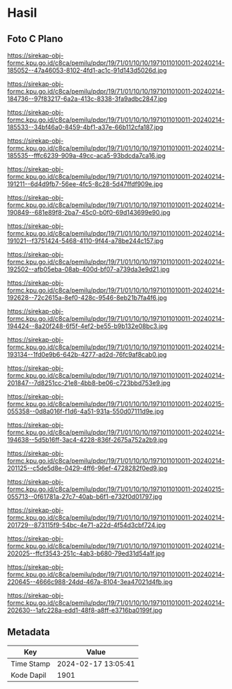 # Hasil

## Foto C Plano

https://sirekap-obj-formc.kpu.go.id/c8ca/pemilu/pdpr/19/71/01/10/10/1971011010011-20240214-185052--47a46053-8102-4fd1-ac1c-91d143d5026d.jpg

https://sirekap-obj-formc.kpu.go.id/c8ca/pemilu/pdpr/19/71/01/10/10/1971011010011-20240214-184736--97f83217-6a2a-413c-8338-3fa9adbc2847.jpg

https://sirekap-obj-formc.kpu.go.id/c8ca/pemilu/pdpr/19/71/01/10/10/1971011010011-20240214-185533--34bf46a0-8459-4bf1-a37e-66b112cfa187.jpg

https://sirekap-obj-formc.kpu.go.id/c8ca/pemilu/pdpr/19/71/01/10/10/1971011010011-20240214-185535--fffc6239-909a-49cc-aca5-93bdcda7ca16.jpg

https://sirekap-obj-formc.kpu.go.id/c8ca/pemilu/pdpr/19/71/01/10/10/1971011010011-20240214-191211--6d4d9fb7-56ee-4fc5-8c28-5d47ffdf909e.jpg

https://sirekap-obj-formc.kpu.go.id/c8ca/pemilu/pdpr/19/71/01/10/10/1971011010011-20240214-190849--681e89f8-2ba7-45c0-b0f0-69d143699e90.jpg

https://sirekap-obj-formc.kpu.go.id/c8ca/pemilu/pdpr/19/71/01/10/10/1971011010011-20240214-191021--f3751424-5468-4110-9f44-a78be244c157.jpg

https://sirekap-obj-formc.kpu.go.id/c8ca/pemilu/pdpr/19/71/01/10/10/1971011010011-20240214-192502--afb05eba-08ab-400d-bf07-a739da3e9d21.jpg

https://sirekap-obj-formc.kpu.go.id/c8ca/pemilu/pdpr/19/71/01/10/10/1971011010011-20240214-192628--72c2615a-8ef0-428c-9546-8eb21b7fa4f6.jpg

https://sirekap-obj-formc.kpu.go.id/c8ca/pemilu/pdpr/19/71/01/10/10/1971011010011-20240214-194424--8a20f248-6f5f-4ef2-be55-b9b132e08bc3.jpg

https://sirekap-obj-formc.kpu.go.id/c8ca/pemilu/pdpr/19/71/01/10/10/1971011010011-20240214-193134--1fd0e9b6-642b-4277-ad2d-76fc9af8cab0.jpg

https://sirekap-obj-formc.kpu.go.id/c8ca/pemilu/pdpr/19/71/01/10/10/1971011010011-20240214-201847--7d8251cc-21e8-4bb8-be06-c723bbd753e9.jpg

https://sirekap-obj-formc.kpu.go.id/c8ca/pemilu/pdpr/19/71/01/10/10/1971011010011-20240215-055358--0d8a016f-f1d6-4a51-931a-550d07111d9e.jpg

https://sirekap-obj-formc.kpu.go.id/c8ca/pemilu/pdpr/19/71/01/10/10/1971011010011-20240214-194638--5d5b16ff-3ac4-4228-836f-2675a752a2b9.jpg

https://sirekap-obj-formc.kpu.go.id/c8ca/pemilu/pdpr/19/71/01/10/10/1971011010011-20240214-201125--c5de5d8e-0429-4ff6-96ef-4728282f0ed9.jpg

https://sirekap-obj-formc.kpu.go.id/c8ca/pemilu/pdpr/19/71/01/10/10/1971011010011-20240215-055713--0f61781a-27c7-40ab-b6f1-e732f0d01797.jpg

https://sirekap-obj-formc.kpu.go.id/c8ca/pemilu/pdpr/19/71/01/10/10/1971011010011-20240214-201729--873115f9-54bc-4e71-a22d-4f54d3cbf724.jpg

https://sirekap-obj-formc.kpu.go.id/c8ca/pemilu/pdpr/19/71/01/10/10/1971011010011-20240214-202025--ffcf3543-251c-4ab3-b680-79ed31d54a1f.jpg

https://sirekap-obj-formc.kpu.go.id/c8ca/pemilu/pdpr/19/71/01/10/10/1971011010011-20240214-220645--4666c988-24dd-467a-8104-3ea47021d4fb.jpg

https://sirekap-obj-formc.kpu.go.id/c8ca/pemilu/pdpr/19/71/01/10/10/1971011010011-20240214-202630--1afc228a-edd1-48f8-a8ff-e3716ba0199f.jpg


## Metadata

| Key        | Value               |
| ---------- | ------------------- |
| Time Stamp | 2024-02-17 13:05:41 |
| Kode Dapil | 1901                |



